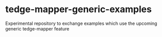 # tedge-mapper-generic-examples

Experimental repository to exchange examples which use the upcoming generic tedge-mapper feature

